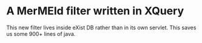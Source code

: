 
# A MerMEId filter written in XQuery

This new filter lives inside eXist DB rather than in its own
servlet. This saves us some 900+ lines of java.


